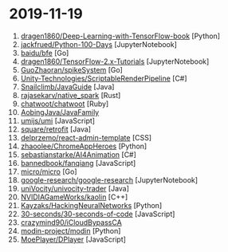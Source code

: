 # 2019-11-19

1. [dragen1860/Deep-Learning-with-TensorFlow-book](https://github.com/dragen1860/Deep-Learning-with-TensorFlow-book "深度学习开源书，基于TensorFlow 2.0实战。Open source Deep Learning book, based on TensorFlow 2.0 framework.") [Python]
2. [jackfrued/Python-100-Days](https://github.com/jackfrued/Python-100-Days "Python - 100天从新手到大师") [JupyterNotebook]
3. [baidu/bfe](https://github.com/baidu/bfe "Open-source layer 7 load balancer derived from proprietary Baidu FrontEnd") [Go]
4. [dragen1860/TensorFlow-2.x-Tutorials](https://github.com/dragen1860/TensorFlow-2.x-Tutorials "TensorFlow 2.x version's Tutorials and Examples, including CNN, RNN, GAN, Auto-Encoders, FasterRCNN, GPT, BERT examples, etc. TF 2.0版入门实例代码，实战教程。") [JupyterNotebook]
5. [GuoZhaoran/spikeSystem](https://github.com/GuoZhaoran/spikeSystem "") [Go]
6. [Unity-Technologies/ScriptableRenderPipeline](https://github.com/Unity-Technologies/ScriptableRenderPipeline "Scriptable Render Pipeline") [C#]
7. [Snailclimb/JavaGuide](https://github.com/Snailclimb/JavaGuide "【Java学习+面试指南】 一份涵盖大部分Java程序员所需要掌握的核心知识。") [Java]
8. [rajasekarv/native_spark](https://github.com/rajasekarv/native_spark "A new arguably faster implementation of Apache Spark from scratch in Rust") [Rust]
9. [chatwoot/chatwoot](https://github.com/chatwoot/chatwoot "Simple and elegant live chat software 🔥💬") [Ruby]
10. [AobingJava/JavaFamily](https://github.com/AobingJava/JavaFamily "【 互联网 Java 工程师大厂面试+学习指南】，进阶知识完全扫盲：涵盖高并发、分布式、高可用、微服务等领域知识，作者风格幽默，看起来津津有味，把学习当做一种乐趣，何乐而不为，后端同学必看。") 
11. [umijs/umi](https://github.com/umijs/umi "🌋 Pluggable enterprise-level react application framework.") [JavaScript]
12. [square/retrofit](https://github.com/square/retrofit "Type-safe HTTP client for Android and Java by Square, Inc.") [Java]
13. [delprzemo/react-admin-template](https://github.com/delprzemo/react-admin-template "Simple React admin template - Hooks, Redux, Bootstrap ✅ 🤘") [CSS]
14. [zhaoolee/ChromeAppHeroes](https://github.com/zhaoolee/ChromeAppHeroes "🌈谷粒-Chrome插件英雄榜, 为优秀的Chrome插件写一本中文说明书, 让Chrome插件英雄们造福人类~ ChromePluginHeroes, Write a Chinese manual for the excellent Chrome plugin, let the Chrome plugin heroes benefit the human~") [Python]
15. [sebastianstarke/AI4Animation](https://github.com/sebastianstarke/AI4Animation "Bringing Characters to Life with Computer Brains in Unity") [C#]
16. [bannedbook/fanqiang](https://github.com/bannedbook/fanqiang "翻墙-科学上网") [JavaScript]
17. [micro/micro](https://github.com/micro/micro "A microservice runtime environment") [Go]
18. [google-research/google-research](https://github.com/google-research/google-research "Google AI Research") [JupyterNotebook]
19. [uniVocity/univocity-trader](https://github.com/uniVocity/univocity-trader "open-source trading framework for java, supports backtesting and live trading with exchanges") [Java]
20. [NVIDIAGameWorks/kaolin](https://github.com/NVIDIAGameWorks/kaolin "A PyTorch Library for Accelerating 3D Deep Learning Research") [C++]
21. [Kayzaks/HackingNeuralNetworks](https://github.com/Kayzaks/HackingNeuralNetworks "A small course on exploiting and defending neural networks") [Python]
22. [30-seconds/30-seconds-of-code](https://github.com/30-seconds/30-seconds-of-code "A curated collection of useful JavaScript snippets that you can understand in 30 seconds or less.") [JavaScript]
23. [crazymind90/iCloudBypassCA](https://github.com/crazymind90/iCloudBypassCA "") 
24. [modin-project/modin](https://github.com/modin-project/modin "Modin: Speed up your Pandas workflows by changing a single line of code") [Python]
25. [MoePlayer/DPlayer](https://github.com/MoePlayer/DPlayer "🍭 Wow, such a lovely HTML5 danmaku video player") [JavaScript]
